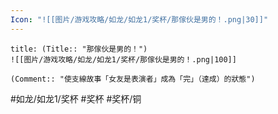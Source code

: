```yaml
---
Icon: "![[图片/游戏攻略/如龙/如龙1/奖杯/那傢伙是男的！.png|30]]"
---
```

```ad-common-bronze-trophy
title: (Title:: "那傢伙是男的！")
![[图片/游戏攻略/如龙/如龙1/奖杯/那傢伙是男的！.png|100]]

(Comment:: "使支線故事「女友是表演者」成為「完」（達成）的狀態")
```

#如龙/如龙1/奖杯 #奖杯 #奖杯/铜
